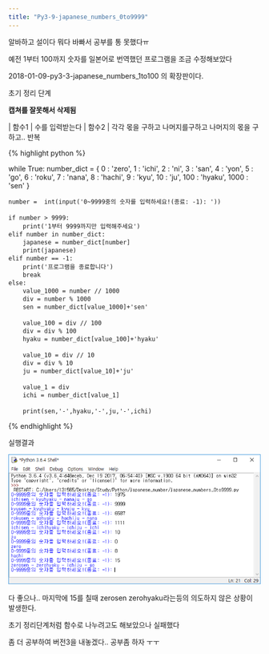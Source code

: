 ```yaml
---
title: "Py3-9-japanese_numbers_0to9999"
---
```

알바하고 설이다 뭐다 바빠서 공부를 통 못했다ㅠ 

예전 1부터 100까지 숫자를 일본어로 번역했던 프로그램을 조금 수정해보았다

2018-01-09-py3-3-japanese_numbers_1to100 의 확장판이다. 

초기 정리 단계

**캡쳐를 잘못해서 삭제됨**

| 함수1
| 수를 입력받는다
| 함수2
| 각각 몫을 구하고 나머지를구하고 나머지의 몫을 구하고.. 반복


{% highlight python %}

while True:
    number_dict = {
        0 : 'zero',
        1 : 'ichi',
        2 : 'ni',
        3 : 'san',
        4 : 'yon',
        5 : 'go',
        6 : 'roku',
        7 : 'nana',
        8 : 'hachi',
        9 : 'kyu',
        10 : 'ju',
        100 : 'hyaku',
        1000 : 'sen'
        }

    number =  int(input('0~9999중의 숫자를 입력하세요!(종료: -1): '))

    if number > 9999:
        print('1부터 9999까지만 입력해주세요')
    elif number in number_dict:
        japanese = number_dict[number]
        print(japanese)
    elif number == -1:
        print('프로그램을 종료합니다')
        break
    else:
        value_1000 = number // 1000
        div = number % 1000
        sen = number_dict[value_1000]+'sen'
        
        value_100 = div // 100
        div = div % 100
        hyaku = number_dict[value_100]+'hyaku'
        
        value_10 = div // 10
        div = div % 10
        ju = number_dict[value_10]+'ju'

        value_1 = div
        ichi = number_dict[value_1]

        print(sen,'-',hyaku,'-',ju,'-',ichi)

{% endhighlight %}

실행결과

![py3-9-japanese_numbers_0to9999](images/japanese_number/jap_ex.PNG)

다 좋으나.. 마지막에 15를 칠때 
zerosen zerohyaku라는등의 의도하지 않은 상황이 발생한다.

초기 정리단계처럼 함수로 나누려고도 해보았으나 실패했다

좀 더 공부하여 버전3을 내놓겠다..
공부좀 하자 ㅜㅜ